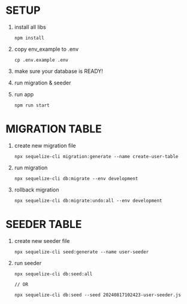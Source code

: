 # SETUP

1. install all libs

   ```
   npm install
   ```

2. copy env_example to .env

   ```
   cp .env.example .env
   ```

3. make sure your database is READY!

4. run migration & seeder

5. run app

   ```
   npm run start
   ```

# MIGRATION TABLE

1. create new migration file

   ```
   npx sequelize-cli migration:generate --name create-user-table
   ```

2. run migration

   ```
   npx sequelize-cli db:migrate --env development
   ```

3. rollback migration

   ```
   npx sequelize-cli db:migrate:undo:all --env development
   ```

# SEEDER TABLE

1. create new seeder file

   ```
   npx sequelize-cli seed:generate --name user-seeder
   ```

2. run seeder

   ```
   npx sequelize-cli db:seed:all

   // OR

   npx sequelize-cli db:seed --seed 20240817102423-user-seeder.js
   ```
